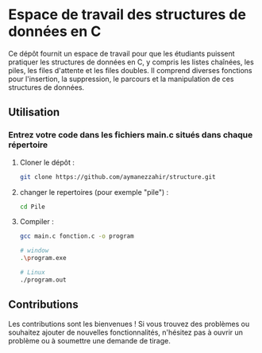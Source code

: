 # Espace de travail des structures de données en C

Ce dépôt fournit un espace de travail pour que les étudiants puissent pratiquer les structures de données en C, y compris les listes chaînées, les piles, les files d'attente et les files doubles. Il comprend diverses fonctions pour l'insertion, la suppression, le parcours et la manipulation de ces structures de données.

## Utilisation

   ### Entrez votre code dans les fichiers main.c situés dans chaque répertoire
1. Cloner le dépôt :
   ```bash
   git clone https://github.com/aymanezzahir/structure.git
   ```
2. changer le repertoires (pour exemple "pile") :
   ```bash
   cd Pile
   ```
3. Compiler :
   ```bash
   gcc main.c fonction.c -o program
   ```
   ```bash
   # window
   .\program.exe
   
   # Linux
   ./program.out
   ``` 

## Contributions

Les contributions sont les bienvenues ! Si vous trouvez des problèmes ou souhaitez ajouter de nouvelles fonctionnalités, n'hésitez pas à ouvrir un problème ou à soumettre une demande de tirage.


